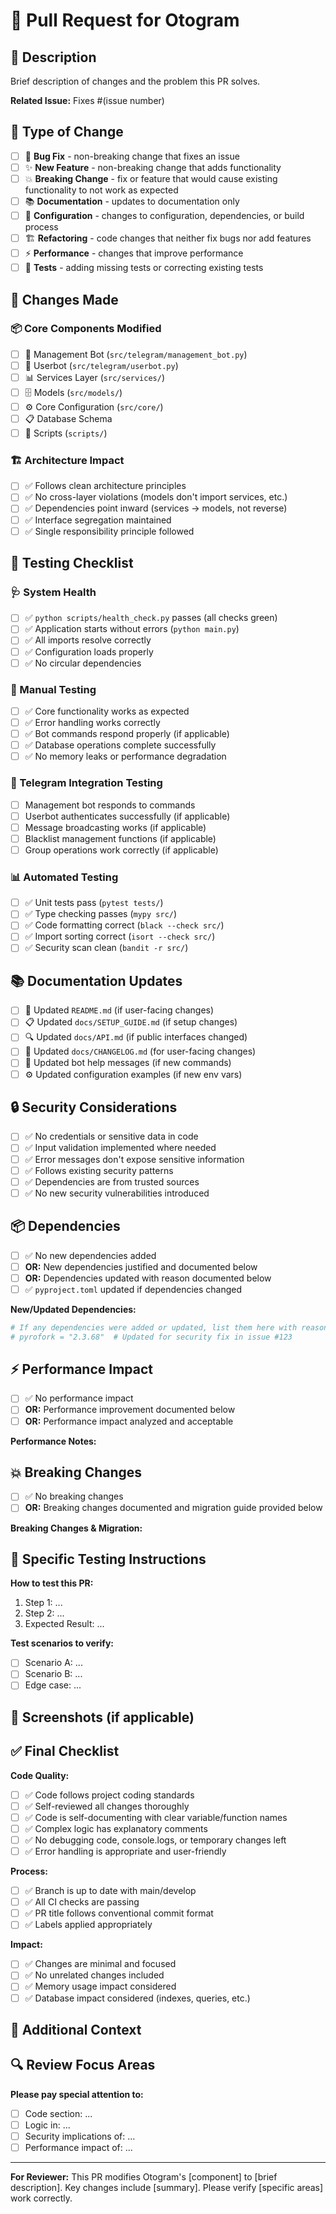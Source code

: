 # 🚀 Pull Request for Otogram

## 📝 Description

Brief description of changes and the problem this PR solves.

**Related Issue:** Fixes #(issue number)

## 🔄 Type of Change

- [ ] 🐛 **Bug Fix** - non-breaking change that fixes an issue
- [ ] ✨ **New Feature** - non-breaking change that adds functionality  
- [ ] 💥 **Breaking Change** - fix or feature that would cause existing functionality to not work as expected
- [ ] 📚 **Documentation** - updates to documentation only
- [ ] 🔧 **Configuration** - changes to configuration, dependencies, or build process
- [ ] 🏗️ **Refactoring** - code changes that neither fix bugs nor add features
- [ ] ⚡ **Performance** - changes that improve performance
- [ ] 🧪 **Tests** - adding missing tests or correcting existing tests

## 🎯 Changes Made

### 📦 Core Components Modified
- [ ] 🤖 Management Bot (`src/telegram/management_bot.py`)
- [ ] 👤 Userbot (`src/telegram/userbot.py`)
- [ ] 📊 Services Layer (`src/services/`)
- [ ] 🗄️ Models (`src/models/`)
- [ ] ⚙️ Core Configuration (`src/core/`)
- [ ] 📋 Database Schema
- [ ] 🔧 Scripts (`scripts/`)

### 🏗️ Architecture Impact
- [ ] ✅ Follows clean architecture principles
- [ ] ✅ No cross-layer violations (models don't import services, etc.)
- [ ] ✅ Dependencies point inward (services -> models, not reverse)
- [ ] ✅ Interface segregation maintained
- [ ] ✅ Single responsibility principle followed

## 🧪 Testing Checklist

### 🩺 System Health
- [ ] ✅ `python scripts/health_check.py` passes (all checks green)
- [ ] ✅ Application starts without errors (`python main.py`)
- [ ] ✅ All imports resolve correctly
- [ ] ✅ Configuration loads properly
- [ ] ✅ No circular dependencies

### 🔧 Manual Testing
- [ ] ✅ Core functionality works as expected
- [ ] ✅ Error handling works correctly
- [ ] ✅ Bot commands respond properly (if applicable)
- [ ] ✅ Database operations complete successfully
- [ ] ✅ No memory leaks or performance degradation

### 🤖 Telegram Integration Testing
- [ ] Management bot responds to commands
- [ ] Userbot authenticates successfully (if applicable)
- [ ] Message broadcasting works (if applicable)
- [ ] Blacklist management functions (if applicable)
- [ ] Group operations work correctly (if applicable)

### 📊 Automated Testing
- [ ] ✅ Unit tests pass (`pytest tests/`)
- [ ] ✅ Type checking passes (`mypy src/`)
- [ ] ✅ Code formatting correct (`black --check src/`)
- [ ] ✅ Import sorting correct (`isort --check src/`)
- [ ] ✅ Security scan clean (`bandit -r src/`)

## 📚 Documentation Updates

- [ ] 📖 Updated `README.md` (if user-facing changes)
- [ ] 📋 Updated `docs/SETUP_GUIDE.md` (if setup changes)
- [ ] 🔍 Updated `docs/API.md` (if public interfaces changed)
- [ ] 📝 Updated `docs/CHANGELOG.md` (for user-facing changes)
- [ ] 🤖 Updated bot help messages (if new commands)
- [ ] ⚙️ Updated configuration examples (if new env vars)

## 🔒 Security Considerations

- [ ] ✅ No credentials or sensitive data in code
- [ ] ✅ Input validation implemented where needed
- [ ] ✅ Error messages don't expose sensitive information
- [ ] ✅ Follows existing security patterns
- [ ] ✅ Dependencies are from trusted sources
- [ ] ✅ No new security vulnerabilities introduced

## 📦 Dependencies

- [ ] ✅ No new dependencies added
- [ ] **OR:** New dependencies justified and documented below
- [ ] **OR:** Dependencies updated with reason documented below
- [ ] ✅ `pyproject.toml` updated if dependencies changed

**New/Updated Dependencies:**
```toml
# If any dependencies were added or updated, list them here with reasoning
# pyrofork = "2.3.68"  # Updated for security fix in issue #123
```

## ⚡ Performance Impact

- [ ] ✅ No performance impact
- [ ] **OR:** Performance improvement documented below
- [ ] **OR:** Performance impact analyzed and acceptable

**Performance Notes:**
<!-- If there's any performance impact, describe it here -->

## 💥 Breaking Changes

- [ ] ✅ No breaking changes
- [ ] **OR:** Breaking changes documented and migration guide provided below

**Breaking Changes & Migration:**
<!-- If there are breaking changes, describe them and how users should migrate -->

## 🎯 Specific Testing Instructions

**How to test this PR:**
1. Step 1: ...
2. Step 2: ...
3. Expected Result: ...

**Test scenarios to verify:**
- [ ] Scenario A: ...
- [ ] Scenario B: ...
- [ ] Edge case: ...

## 📸 Screenshots (if applicable)

<!-- Add screenshots of new features, UI changes, or bot interactions -->

## ✅ Final Checklist

**Code Quality:**
- [ ] ✅ Code follows project coding standards
- [ ] ✅ Self-reviewed all changes thoroughly
- [ ] ✅ Code is self-documenting with clear variable/function names
- [ ] ✅ Complex logic has explanatory comments
- [ ] ✅ No debugging code, console.logs, or temporary changes left
- [ ] ✅ Error handling is appropriate and user-friendly

**Process:**
- [ ] ✅ Branch is up to date with main/develop
- [ ] ✅ All CI checks are passing
- [ ] ✅ PR title follows conventional commit format
- [ ] ✅ Labels applied appropriately

**Impact:**
- [ ] ✅ Changes are minimal and focused
- [ ] ✅ No unrelated changes included
- [ ] ✅ Memory usage impact considered
- [ ] ✅ Database impact considered (indexes, queries, etc.)

## 💬 Additional Context

<!-- Any other context, decisions made, or notes for reviewers -->

## 🔍 Review Focus Areas

**Please pay special attention to:**
- [ ] Code section: ...
- [ ] Logic in: ...
- [ ] Security implications of: ...
- [ ] Performance impact of: ...

---

**For Reviewer:**
This PR modifies Otogram's [component] to [brief description]. Key changes include [summary]. Please verify [specific areas] work correctly.